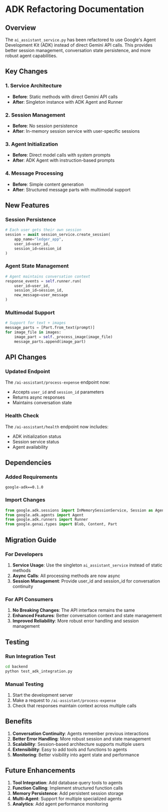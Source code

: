 # ADK Refactoring Documentation

## Overview
The `ai_assistant_service.py` has been refactored to use Google's Agent Development Kit (ADK) instead of direct Gemini API calls. This provides better session management, conversation state persistence, and more robust agent capabilities.

## Key Changes

### 1. Service Architecture
- **Before**: Static methods with direct Gemini API calls
- **After**: Singleton instance with ADK Agent and Runner

### 2. Session Management
- **Before**: No session persistence
- **After**: In-memory session service with user-specific sessions

### 3. Agent Initialization
- **Before**: Direct model calls with system prompts
- **After**: ADK Agent with instruction-based prompts

### 4. Message Processing
- **Before**: Simple content generation
- **After**: Structured message parts with multimodal support

## New Features

### Session Persistence
```python
# Each user gets their own session
session = await session_service.create_session(
    app_name="ledger_app",
    user_id=user_id,
    session_id=session_id
)
```

### Agent State Management
```python
# Agent maintains conversation context
response_events = self.runner.run(
    user_id=user_id,
    session_id=session_id,
    new_message=user_message
)
```

### Multimodal Support
```python
# Support for text + images
message_parts = [Part.from_text(prompt)]
for image_file in images:
    image_part = self._process_image(image_file)
    message_parts.append(image_part)
```

## API Changes

### Updated Endpoint
The `/ai-assistant/process-expense` endpoint now:
- Accepts `user_id` and `session_id` parameters
- Returns async responses
- Maintains conversation state

### Health Check
The `/ai-assistant/health` endpoint now includes:
- ADK initialization status
- Session service status
- Agent availability

## Dependencies

### Added Requirements
```
google-adk==0.1.0
```

### Import Changes
```python
from google.adk.sessions import InMemorySessionService, Session as AgentSession
from google.adk.agents import Agent
from google.adk.runners import Runner
from google.genai.types import Blob, Content, Part
```

## Migration Guide

### For Developers
1. **Service Usage**: Use the singleton `ai_assistant_service` instead of static methods
2. **Async Calls**: All processing methods are now async
3. **Session Management**: Provide user_id and session_id for conversation continuity

### For API Consumers
1. **No Breaking Changes**: The API interface remains the same
2. **Enhanced Features**: Better conversation context and state management
3. **Improved Reliability**: More robust error handling and session management

## Testing

### Run Integration Test
```bash
cd backend
python test_adk_integration.py
```

### Manual Testing
1. Start the development server
2. Make a request to `/ai-assistant/process-expense`
3. Check that responses maintain context across multiple calls

## Benefits

1. **Conversation Continuity**: Agents remember previous interactions
2. **Better Error Handling**: More robust session and state management
3. **Scalability**: Session-based architecture supports multiple users
4. **Extensibility**: Easy to add tools and functions to agents
5. **Monitoring**: Better visibility into agent state and performance

## Future Enhancements

1. **Tool Integration**: Add database query tools to agents
2. **Function Calling**: Implement structured function calls
3. **Memory Persistence**: Add persistent session storage
4. **Multi-Agent**: Support for multiple specialized agents
5. **Analytics**: Add agent performance monitoring 